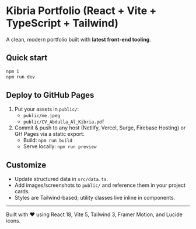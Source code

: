 # Kibria Portfolio (React + Vite + TypeScript + Tailwind)

A clean, modern portfolio built with **latest front‑end tooling**.

## Quick start
```bash
npm i
npm run dev
```

## Deploy to GitHub Pages
1. Put your assets in `public/`:
   - `public/me.jpeg`
   - `public/CV_Abdulla_Al_Kibria.pdf`
2. Commit & push to any host (Netlify, Vercel, Surge, Firebase Hosting) or GH Pages via a static export:
   - Build: `npm run build`
   - Serve locally: `npm run preview`

## Customize
- Update structured data in `src/data.ts`.
- Add images/screenshots to `public/` and reference them in your project cards.
- Styles are Tailwind-based; utility classes live inline in components.

---
Built with ❤️ using React 18, Vite 5, Tailwind 3, Framer Motion, and Lucide icons.
